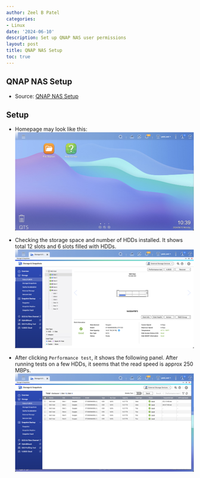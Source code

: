 ```yaml
---
author: Zeel B Patel
categories:
- Linux
date: '2024-06-10'
description: Set up QNAP NAS user permissions
layout: post
title: QNAP NAS Setup
toc: true
---
```


## QNAP NAS Setup

- Source: [QNAP NAS Setup](https://www.qnap.com/en/how-to/faq/article/how-to-configure-sub-folders-acl-for-nfs-clients)

## Setup
- Homepage may look like this:
![image](images/nas/Homepage.png)

- Checking the storage space and number of HDDs installed. It shows total 12 slots and 6 slots filled with HDDs.
![image](images/nas/Disks.png)

- After clicking `Performance test`, it shows the following panel. After running tests on a few HDDs, it seems that the read speed is approx 250 MBPs.
![image](images/nas/Disk_Performance.png)
